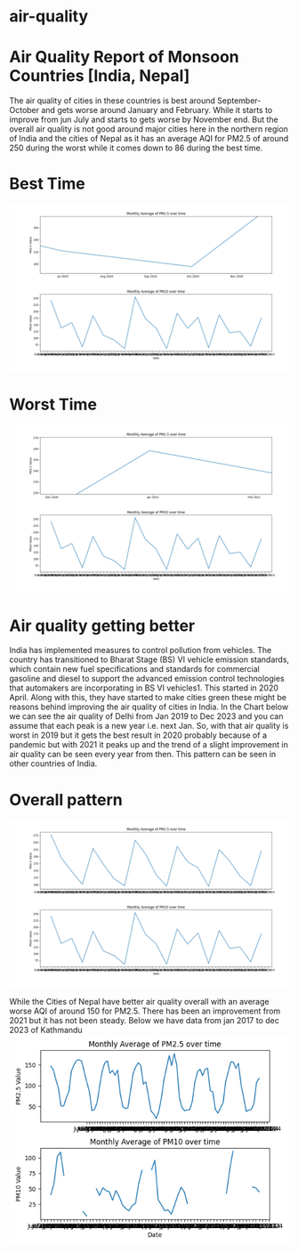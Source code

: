 # air-quality

# Air Quality Report of Monsoon Countries [India, Nepal]
The air quality of cities in these countries is best around September-October and gets worse around January and February.
While it starts to improve from jun July and starts to gets worse by November end. But the overall air quality is not good around major cities here in the northern region of India and the cities of Nepal as it has an average AQI for PM2.5 of around 250 during the worst while it comes down to 86 during the best time.

# Best Time
![alt Delhi Best Air Quality](https://github.com/Prabhat-Thapa45/air-quality/blob/main/images/delhi_low.png?raw=true)

# Worst Time
![alt Delhi Best Air Quality](https://github.com/Prabhat-Thapa45/air-quality/blob/main/images/delhi_high.png?raw=true)

# Air quality getting better
India has implemented measures to control pollution from vehicles. The country has transitioned to Bharat Stage (BS) VI vehicle emission standards, which contain new fuel specifications and standards for commercial gasoline and diesel to support the advanced emission control technologies that automakers are incorporating in BS VI vehicles1. This started in 2020 April. Along with this, they have started to make cities green these might be reasons behind improving the air quality of cities in India.
In the Chart below we can see the air quality of Delhi from Jan 2019 to Dec 2023 and you can assume that each peak is a new year i.e. next Jan. So, with that air quality is worst in 2019 but it gets the best result in 2020 probably because of a pandemic but with 2021 it peaks up and the trend of a slight improvement in air quality can be seen every year from then. This pattern can be seen in other countries of India. 

# Overall pattern
![alt Delhi Best Air Quality](https://github.com/Prabhat-Thapa45/air-quality/blob/main/images/overall.png?raw=true)

While the Cities of Nepal have better air quality overall with an average worse AQI of around 150 for PM2.5. There has been an improvement from 2021 but it has not been steady. Below we have data from jan 2017 to dec 2023 of Kathmandu
![alt Kathmandu overall Air Quality](https://github.com/Prabhat-Thapa45/air-quality/blob/main/images/kathmandu.png?raw=true)


